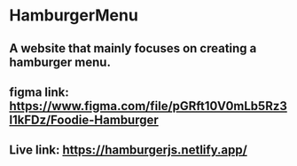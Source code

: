 # HamburgerMenu
## A website that mainly focuses on creating a hamburger menu.
## figma link: https://www.figma.com/file/pGRft10V0mLb5Rz3l1kFDz/Foodie-Hamburger
## Live link: https://hamburgerjs.netlify.app/

